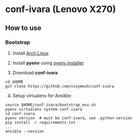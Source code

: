 # conf-ivara (Lenovo X270)

## How to use

### Bootstrap

1. Install [Arch Linux](https://github.com/vinymeuh/conf-ivara/blob/master/INSTALL-ARCHLINUX.md)

2. Install **pyenv** using [pyenv installer](https://github.com/pyenv/pyenv-installer)

3. Download **conf-ivara**

```shell
cd $HOME
git clone https://github.com/vinymeuh/conf-ivara
```

4. Setup virtualenv for Ansible:

```shell
source $HOME/conf-ivara/bootstrap_env.sh
pyenv virtualenv system conf-ivara
cd conf-ivara
pyenv version  # must be conf-ivara, see .python-version
pip install -r requirements.txt
...
ansible --version
```
